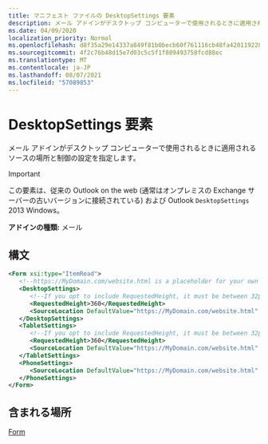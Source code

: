 ```yaml
---
title: マニフェスト ファイルの DesktopSettings 要素
description: メール アドインがデスクトップ コンピューターで使用されるときに適用されるソースの場所と制御の設定を指定します。
ms.date: 04/09/2020
localization_priority: Normal
ms.openlocfilehash: d8f35a29e14337a849f81b0becb60f761116cb48fa420119228255bb1179bb35
ms.sourcegitcommit: 4f2c76b48d15e7d03c5c5f1f809493758fcd88ec
ms.translationtype: MT
ms.contentlocale: ja-JP
ms.lasthandoff: 08/07/2021
ms.locfileid: "57089853"
---
```

# <a name="desktopsettings-element"></a>DesktopSettings 要素

メール アドインがデスクトップ コンピューターで使用されるときに適用されるソースの場所と制御の設定を指定します。

> [!IMPORTANT]
> この要素は、従来の Outlook on the web (通常はオンプレミスの Exchange サーバーの古いバージョンに接続されている) および Outlook `DesktopSettings` 2013 Windows。

**アドインの種類:** メール

## <a name="syntax"></a>構文

```XML
<Form xsi:type="ItemRead">
   <!--https://MyDomain.com/website.html is a placeholder for your own add-in website.-->
   <DesktopSettings>
      <!--If you opt to include RequestedHeight, it must be between 32px to 450px, inclusive.-->
      <RequestedHeight>360</RequestedHeight>
      <SourceLocation DefaultValue="https://MyDomain.com/website.html" />
   </DesktopSettings>
   <TabletSettings>
      <!--If you opt to include RequestedHeight, it must be between 32px to 450px, inclusive.-->
      <RequestedHeight>360</RequestedHeight>
      <SourceLocation DefaultValue="https://MyDomain.com/website.html" />
   </TabletSettings>
   <PhoneSettings>
      <SourceLocation DefaultValue="https://MyDomain.com/website.html" />
   </PhoneSettings>
</Form>
```

## <a name="contained-in"></a>含まれる場所

[Form](form.md)
